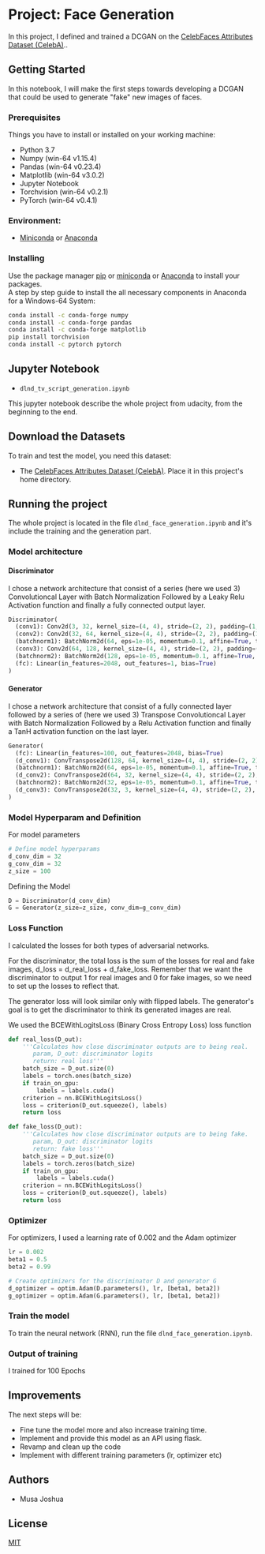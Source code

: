 # Project: Face Generation

In this project, I defined and trained a DCGAN on the [CelebFaces Attributes Dataset (CelebA)](https://s3.amazonaws.com/video.udacity-data.com/topher/2018/November/5be7eb6f_processed-celeba-small/processed-celeba-small.zip)..

## Getting Started

In this notebook, I will make the first steps towards developing a DCGAN that could be used to generate "fake"  new images of faces.


### Prerequisites

Things you have to install or installed on your working machine:

* Python 3.7
* Numpy (win-64 v1.15.4)
* Pandas (win-64 v0.23.4)
* Matplotlib (win-64 v3.0.2)
* Jupyter Notebook
* Torchvision (win-64 v0.2.1)
* PyTorch (win-64 v0.4.1)

### Environment:
* [Miniconda](https://conda.io/miniconda.html) or [Anaconda](https://www.anaconda.com/download/)

### Installing

Use the package manager [pip](https://pip.pypa.io/en/stable/) or
[miniconda](https://conda.io/miniconda.html) or [Anaconda](https://www.anaconda.com/download/) to install your packages.  
A step by step guide to install the all necessary components in Anaconda for a Windows-64 System:
```bash
conda install -c conda-forge numpy
conda install -c conda-forge pandas
conda install -c conda-forge matplotlib
pip install torchvision
conda install -c pytorch pytorch
```

## Jupyter Notebook
* `dlnd_tv_script_generation.ipynb`

This jupyter notebook describe the whole project from udacity, from the beginning to the end.

## Download the Datasets

To train and test the model, you need this dataset:

* The [CelebFaces Attributes Dataset (CelebA)](https://s3.amazonaws.com/video.udacity-data.com/topher/2018/November/5be7eb6f_processed-celeba-small/processed-celeba-small.zip).
Place it in this project's home directory.


## Running the project

The whole project is located in the file `dlnd_face_generation.ipynb` and it's include the training and the generation part.

### Model architecture

#### Discriminator

I chose a network architecture that consist of a series (here we used 3) Convolutioncal Layer with Batch Normalization Followed by a Leaky Relu Activation function and finally a fully connected output layer.

```python
Discriminator(
  (conv1): Conv2d(3, 32, kernel_size=(4, 4), stride=(2, 2), padding=(1, 1), bias=False)
  (conv2): Conv2d(32, 64, kernel_size=(4, 4), stride=(2, 2), padding=(1, 1), bias=False)
  (batchnorm1): BatchNorm2d(64, eps=1e-05, momentum=0.1, affine=True, track_running_stats=True)
  (conv3): Conv2d(64, 128, kernel_size=(4, 4), stride=(2, 2), padding=(1, 1), bias=False)
  (batchnorm2): BatchNorm2d(128, eps=1e-05, momentum=0.1, affine=True, track_running_stats=True)
  (fc): Linear(in_features=2048, out_features=1, bias=True)
)
```

#### Generator

I chose a network architecture that consist of a fully connected layer followed by a series of (here we used 3) Transpose Convolutioncal Layer with Batch Normalization Followed by a Relu Activation function and finally a TanH activation function on the last layer.

```python
Generator(
  (fc): Linear(in_features=100, out_features=2048, bias=True)
  (d_conv1): ConvTranspose2d(128, 64, kernel_size=(4, 4), stride=(2, 2), padding=(1, 1), bias=False)
  (batchnorm1): BatchNorm2d(64, eps=1e-05, momentum=0.1, affine=True, track_running_stats=True)
  (d_conv2): ConvTranspose2d(64, 32, kernel_size=(4, 4), stride=(2, 2), padding=(1, 1), bias=False)
  (batchnorm2): BatchNorm2d(32, eps=1e-05, momentum=0.1, affine=True, track_running_stats=True)
  (d_conv3): ConvTranspose2d(32, 3, kernel_size=(4, 4), stride=(2, 2), padding=(1, 1), bias=False)
)
```
### Model Hyperparam and Definition
For model parameters
```python
# Define model hyperparams
d_conv_dim = 32
g_conv_dim = 32
z_size = 100
```

Defining the Model
```python
D = Discriminator(d_conv_dim)
G = Generator(z_size=z_size, conv_dim=g_conv_dim)
```

### Loss Function
I calculated the losses for both types of adversarial networks.

For the discriminator, the total loss is the sum of the losses for real and fake images, d_loss = d_real_loss + d_fake_loss.
Remember that we want the discriminator to output 1 for real images and 0 for fake images, so we need to set up the losses to reflect that.

The generator loss will look similar only with flipped labels. The generator's goal is to get the discriminator to think its generated images are real.

We used the BCEWithLogitsLoss (Binary Cross Entropy Loss) loss function

```python
def real_loss(D_out):
    '''Calculates how close discriminator outputs are to being real.
       param, D_out: discriminator logits
       return: real loss'''
    batch_size = D_out.size(0)
    labels = torch.ones(batch_size)
    if train_on_gpu:
        labels = labels.cuda()
    criterion = nn.BCEWithLogitsLoss()
    loss = criterion(D_out.squeeze(), labels)
    return loss

def fake_loss(D_out):
    '''Calculates how close discriminator outputs are to being fake.
       param, D_out: discriminator logits
       return: fake loss'''
    batch_size = D_out.size(0)
    labels = torch.zeros(batch_size)
    if train_on_gpu:
        labels = labels.cuda()
    criterion = nn.BCEWithLogitsLoss()
    loss = criterion(D_out.squeeze(), labels)
    return loss
```

### Optimizer
For optimizers, I used a learning rate of 0.002 and the Adam optimizer

```Python
lr = 0.002
beta1 = 0.5
beta2 = 0.99

# Create optimizers for the discriminator D and generator G
d_optimizer = optim.Adam(D.parameters(), lr, [beta1, beta2])
g_optimizer = optim.Adam(G.parameters(), lr, [beta1, beta2])
```

### Train the model

To train the neural network (RNN), run the file `dlnd_face_generation.ipynb`.


### Output of training

I trained for 100 Epochs

## Improvements

The next steps will be:
* Fine tune the model more and also increase training time.
* Implement and provide this model as an API using flask.
* Revamp and clean up the code
* Implement with different training parameters (lr, optimizer etc)

## Authors

* Musa Joshua

## License
[MIT](https://choosealicense.com/licenses/mit/)